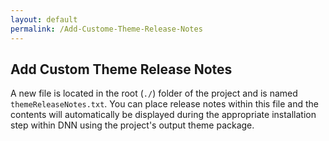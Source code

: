 ```yaml
---
layout: default
permalink: /Add-Custome-Theme-Release-Notes
---
```


## Add Custom Theme Release Notes

A new file is located in the root (`./`) folder of the project and is named `themeReleaseNotes.txt`. You can place release notes within this file and the contents will automatically be displayed during the appropriate installation step within DNN using the project's output theme package.
